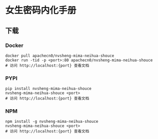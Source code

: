 # 女生密码内化手册

## 下载

### Docker

```
docker pull apachecn0/nvsheng-mima-neihua-shouce
docker run -tid -p <port>:80 apachecn0/nvsheng-mima-neihua-shouce
# 访问 http://localhost:{port} 查看文档
```

### PYPI

```
pip install nvsheng-mima-neihua-shouce
nvsheng-mima-neihua-shouce <port>
# 访问 http://localhost:{port} 查看文档
```

### NPM

```
npm install -g nvsheng-mima-neihua-shouce
nvsheng-mima-neihua-shouce <port>
# 访问 http://localhost:{port} 查看文档
```